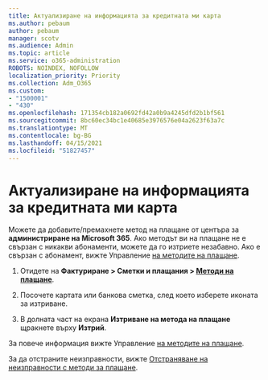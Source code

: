 ```yaml
---
title: Актуализиране на информацията за кредитната ми карта
ms.author: pebaum
author: pebaum
manager: scotv
ms.audience: Admin
ms.topic: article
ms.service: o365-administration
ROBOTS: NOINDEX, NOFOLLOW
localization_priority: Priority
ms.collection: Adm_O365
ms.custom:
- "1500001"
- "430"
ms.openlocfilehash: 171354cb182a0692fd42a0b9a4245dfd2b1bf561
ms.sourcegitcommit: 8bc60ec34bc1e40685e3976576e04a2623f63a7c
ms.translationtype: MT
ms.contentlocale: bg-BG
ms.lasthandoff: 04/15/2021
ms.locfileid: "51827457"
---
```

# <a name="update-my-credit-card-information"></a>Актуализиране на информацията за кредитната ми карта

Можете да добавите/премахнете метод на плащане от центъра за **администриране на Microsoft 365**. Ако методът ви на плащане не е свързан с никакви абонаменти, можете да го изтриете незабавно. Ако е свързан с абонамент, вижте Управление [на методите на плащане](https://docs.microsoft.com/microsoft-365/commerce/billing-and-payments/manage-payment-methods).

1. Отидете на **Фактуриране > Сметки и плащания > [Методи на плащане](https://go.microsoft.com/fwlink/p/?linkid=2018806)**.

2. Посочете картата или банкова сметка, след което изберете иконата за изтриване.

3. В долната част на екрана **Изтриване на метода на плащане** щракнете върху **Изтрий**.

За повече информация вижте Управление [на методите на плащане](https://docs.microsoft.com/microsoft-365/commerce/billing-and-payments/manage-payment-methods).

За да отстраните неизправности, вижте [Отстраняване на неизправности с методи за плащане](https://docs.microsoft.com/microsoft-365/commerce/billing-and-payments/manage-payment-methods#troubleshoot-payment-methods).
